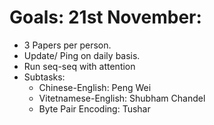 # Goals: 21st November:

- 3 Papers per person.
- Update/ Ping on daily basis.
- Run seq-seq with attention
- Subtasks:
  - Chinese-English: Peng Wei
  - Vitetnamese-English: Shubham Chandel
  - Byte Pair Encoding: Tushar
  
